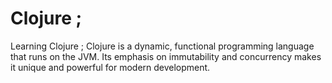 # Clojure ;
Learning Clojure ;
Clojure is a dynamic, functional programming language that runs on the JVM. 
Its emphasis on immutability and concurrency makes it unique and powerful for modern development.
